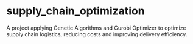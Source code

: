 # supply_chain_optimization
A project applying Genetic Algorithms and Gurobi Optimizer to optimize supply chain logistics, reducing costs and improving delivery efficiency.
